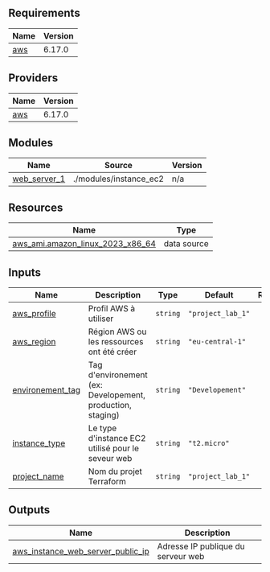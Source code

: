 ## Requirements

| Name | Version |
|------|---------|
| <a name="requirement_aws"></a> [aws](#requirement\_aws) | 6.17.0 |

## Providers

| Name | Version |
|------|---------|
| <a name="provider_aws"></a> [aws](#provider\_aws) | 6.17.0 |

## Modules

| Name | Source | Version |
|------|--------|---------|
| <a name="module_web_server_1"></a> [web\_server\_1](#module\_web\_server\_1) | ./modules/instance_ec2 | n/a |

## Resources

| Name | Type |
|------|------|
| [aws_ami.amazon_linux_2023_x86_64](https://registry.terraform.io/providers/hashicorp/aws/6.17.0/docs/data-sources/ami) | data source |

## Inputs

| Name | Description | Type | Default | Required |
|------|-------------|------|---------|:--------:|
| <a name="input_aws_profile"></a> [aws\_profile](#input\_aws\_profile) | Profil AWS à utiliser | `string` | `"project_lab_1"` | no |
| <a name="input_aws_region"></a> [aws\_region](#input\_aws\_region) | Région AWS ou les ressources ont été créer | `string` | `"eu-central-1"` | no |
| <a name="input_environement_tag"></a> [environement\_tag](#input\_environement\_tag) | Tag d'environement (ex: Developement, production, staging) | `string` | `"Developement"` | no |
| <a name="input_instance_type"></a> [instance\_type](#input\_instance\_type) | Le type d'instance EC2 utilisé pour le seveur web | `string` | `"t2.micro"` | no |
| <a name="input_project_name"></a> [project\_name](#input\_project\_name) | Nom du projet Terraform | `string` | `"project_lab_1"` | no |

## Outputs

| Name | Description |
|------|-------------|
| <a name="output_aws_instance_web_server_public_ip"></a> [aws\_instance\_web\_server\_public\_ip](#output\_aws\_instance\_web\_server\_public\_ip) | Adresse IP publique du serveur web |
